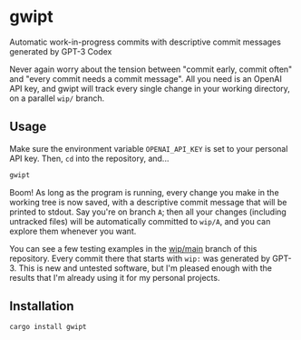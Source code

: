 # gwipt

Automatic work-in-progress commits with descriptive commit messages generated
by GPT-3 Codex

Never again worry about the tension between "commit early, commit often" and
"every commit needs a commit message". All you need is an OpenAI API key, and
gwipt will track every single change in your working directory, on a parallel
`wip/` branch.

## Usage

Make sure the environment variable `OPENAI_API_KEY` is set to your personal
API key. Then, `cd` into the repository, and...

```bash
gwipt
```

Boom! As long as the program is running, every change you make in the working
tree is now saved, with a descriptive commit message that will be printed to
stdout. Say you're on branch `A`; then all your changes (including untracked
files) will be automatically committed to `wip/A`, and you can explore them
whenever you want.

You can see a few testing examples in the
[wip/main](https://github.com/benwr/gwipt/commits/wip/main) branch of this
repository. Every commit there that starts with `wip:` was generated by GPT-3.
This is new and untested software, but I'm pleased enough with the results that
I'm already using it for my personal projects.

## Installation

```bash
cargo install gwipt
```
